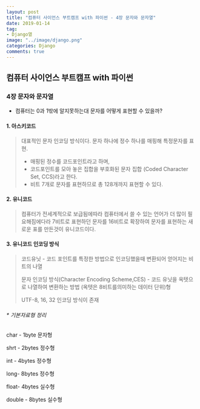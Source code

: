```yaml
---
layout: post
title: "컴퓨터 사이언스 부트캠프 with 파이썬 - 4장 문자와 문자열"
date: 2019-01-14
tag:
- Django열
image: "../image/django.png"
categories: Django
comments: true
---
```


## 컴퓨터 사이언스 부트캠프 with 파이썬



### 4장 문자와 문자열

- 컴퓨터는 0과 1밖에 알지못하는대 문자를 어떻게 표현할 수 있을까?



#### 1. 아스키코드

> 대표적인 문자 인코딩 방식이다. 문자 하나에 정수 하나를 매핑해 특정문자를 표현.
>
> * 매핑된 정수를 코드포인트라고 하며,
> * 코드포인트를 모아 놓은 집합을 부호화된 문자 집합 (Coded Character Set, CCS)라고 한다.
> * 비트 7개로 문자를 표현하므로 총 128개까지 표현할 수 있다.

#### 2. 유니코드

> 컴퓨터가 전세계적으로 보급됨에따라 컴퓨터에서 쓸 수 있는 언어가 더 많이 필요해짐에다라 7비트로 표현하던 문자를 16비트로 확장하여 문자를 표현하는 새로운 표를 만든것이 유니코드이다.

#### 3. 유니코드 인코딩 방식

> 코드유닛 - 코드 포인트를 특정한 방법으로 인코딩했을때 변환되어 얻어지는 비트의 나열
>
> 문자 인코딩 방식(Character Encoding Scheme,CES) - 코드 유닛을 옥텟으로 나열하여 변환하는 방법 (옥텟은 8비트를의미하는 데이터 단위)형
>
> UTF-8, 16, 32 인코딩 방식이 존재



###### * 기본자료형 정리

char - 1byte 문자형

shrt - 2bytes 정수형

int - 4bytes 정수형

long- 8bytes 정수형

float- 4bytes 실수형

double - 8bytes 실수형
